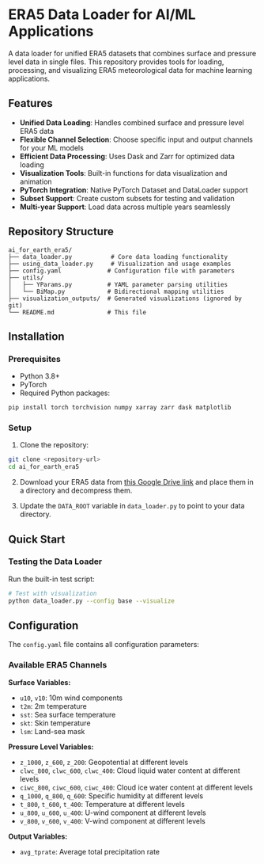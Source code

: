 # ERA5 Data Loader for AI/ML Applications

A data loader for unified ERA5 datasets that combines surface and pressure level data in single files. This repository provides tools for loading, processing, and visualizing ERA5 meteorological data for machine learning applications.

## Features

- **Unified Data Loading**: Handles combined surface and pressure level ERA5 data
- **Flexible Channel Selection**: Choose specific input and output channels for your ML models
- **Efficient Data Processing**: Uses Dask and Zarr for optimized data loading
- **Visualization Tools**: Built-in functions for data visualization and animation
- **PyTorch Integration**: Native PyTorch Dataset and DataLoader support
- **Subset Support**: Create custom subsets for testing and validation
- **Multi-year Support**: Load data across multiple years seamlessly

## Repository Structure

```
ai_for_earth_era5/
├── data_loader.py           # Core data loading functionality
├── using_data_loader.py     # Visualization and usage examples
├── config.yaml             # Configuration file with parameters
├── utils/
│   ├── YParams.py          # YAML parameter parsing utilities
│   └── BiMap.py            # Bidirectional mapping utilities
├── visualization_outputs/  # Generated visualizations (ignored by git)
└── README.md               # This file
```

## Installation

### Prerequisites

- Python 3.8+
- PyTorch
- Required Python packages:

```bash
pip install torch torchvision numpy xarray zarr dask matplotlib
```

### Setup

1. Clone the repository:
```bash
git clone <repository-url>
cd ai_for_earth_era5
```

2. Download your ERA5 data from [this Google Drive link](https://drive.google.com/drive/folders/1PZuRM7lbX-pBV0Zk34-2RZ3X283DYxex?usp=sharing) and place them in a directory and decompress them.

3. Update the `DATA_ROOT` variable in `data_loader.py` to point to your data directory.

## Quick Start
### Testing the Data Loader

Run the built-in test script:

```bash
# Test with visualization
python data_loader.py --config base --visualize
```

## Configuration

The `config.yaml` file contains all configuration parameters:

### Available ERA5 Channels

**Surface Variables:**
- `u10`, `v10`: 10m wind components
- `t2m`: 2m temperature  
- `sst`: Sea surface temperature
- `skt`: Skin temperature
- `lsm`: Land-sea mask

**Pressure Level Variables:**
- `z_1000`, `z_600`, `z_200`: Geopotential at different levels
- `clwc_800`, `clwc_600`, `clwc_400`: Cloud liquid water content at different levels
- `ciwc_800`, `ciwc_600`, `ciwc_400`: Cloud ice water content at different levels
- `q_1000`, `q_800`, `q_600`: Specific humidity at different levels
- `t_800`, `t_600`, `t_400`: Temperature at different levels
- `u_800`, `u_600`, `u_400`: U-wind component at different levels
- `v_800`, `v_600`, `v_400`: V-wind component at different levels

**Output Variables:**
- `avg_tprate`: Average total precipitation rate

